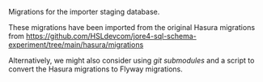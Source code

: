 Migrations for the importer staging database.

These migrations have been imported from the original Hasura migrations from https://github.com/HSLdevcom/jore4-sql-schema-experiment/tree/main/hasura/migrations

Alternatively, we might also consider using _git submodules_ and a script to convert the Hasura migrations to Flyway migrations.
